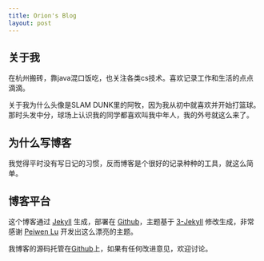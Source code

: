 ```yaml
---
title: Orion's Blog
layout: post
---
```



## 关于我

在杭州搬砖，靠java混口饭吃，也关注各类cs技术。喜欢记录工作和生活的点点滴滴。

关于我为什么头像是SLAM DUNK里的阿牧，因为我从初中就喜欢并开始打篮球。那时头发中分，球场上认识我的同学都喜欢叫我中年人，我的外号就这么来了。

## 为什么写博客

我觉得平时没有写日记的习惯，反而博客是个很好的记录种种的工具，就这么简单。

## 博客平台

这个博客通过 [Jekyll](http://jekyllrb.com/) 生成，部署在 [Github](https://pages.github.com)，主题基于 [3-Jekyll](https://github.com/P233/3-Jekyll) 修改生成，非常感谢 [Peiwen Lu](https://github.com/P233) 开发出这么漂亮的主题。

我博客的源码托管在[Github](https://github.com/staralloff/staralloff.github.io)上，如果有任何改进意见，欢迎讨论。
